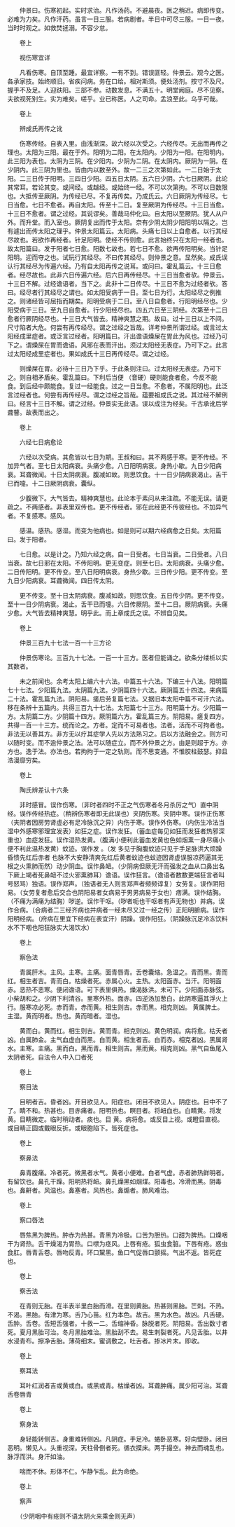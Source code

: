 <!-- { "loadSidebar": true } -->
　　仲景曰。伤寒初起。实时求治。凡作汤药。不避晨夜。医之稍迟。病即传变。必难为力矣。凡作汗药。虽言一日三服。若病剧者。半日中可尽三服。一日一夜。当时时观之。如救焚拯溺。不容少怠。

　　卷上

　　视伤寒宜详

　　凡看伤寒。自顶至踵。最宜详察。一有不到。错误匪轻。仲景云。观今之医。各承家技。始终顺旧。省疾问病。务在口给。相对斯须。便处汤剂。按寸不及尺。握手不及足。人迎趺阳。三部不参。动数发息。不满五十。明堂阙庭。尽不见察。夫欲视死别生。实为难矣。嗟乎。业已称医。人之司命。孟浪至此。乌乎可哉。

　　卷上

　　辨成氏再传之讹

　　伤寒传经。自表入里。由浅渐深。故六经以次受之。六经传尽。无出而再传之理也。太阳为三阳。最在于外。阳明为二阳。在太阳内。少阳为一阳。在阳明内。此三阳为表也。太阴为三阴。在少阳内。少阴为二阴。在太阴内。厥阴为一阴。在少阴内。此三阴为里也。皆由内以数至外。故一二三之次第如此。一二日始于太阳。二三日传于阳明。三四日少阳。四五日太阴。五六日少阴。六七日厥阴。此论其常耳。若论其变。或间经。或越经。或始终一经。不可以次第拘。不可以日数限也。大抵传至厥阴。为传经已尽。不复再传矣。乃成氏云。六日厥阴为传经尽。七日当愈。七日不愈者。再自太阳。传至十二日。复至厥阴为传经尽。十三日当愈。十三日不愈者。谓之过经。其说谬矣。善哉马仲化曰。自太阳以至厥阴。犹人从户外。而升堂。而入室也。厥阴复出而传于太阳。奈有少阴太阴少阳阳明以隔之。岂有遽出而传太阳之理乎。仲景太阳篇云。太阳病。头痛七日以上自愈者。以行其经尽故也。若欲作再经者。针足阳明。使经不传则愈。此言始终只在太阳一经者也。故太阳篇曰。发于阳者七日愈。阳数七故也。若七日不愈。欲再传阳明矣。当针足阳明。迎而夺之也。试玩行其经尽。不曰传其经尽。则仲景之意。显然矣。成氏误认行其经尽为传遍六经。乃有自太阳再传之说耳。或问曰。霍乱篇云。十三日愈者。经尽故也。此非六日传遍六经。后六日再传经尽。十三日当愈者欤。仲景云。十三日不解。过经谵语者。当下之。此非十二日传尽。十三日不愈为过经者欤。答曰。经尽者行其经尽之谓也。如太阳受病于一日。至七日为行。太阳经尽之例推之。则诸经皆可屈指而期矣。阳明受病于二日。至八日自愈者。行阳明经尽也。少阳受病于三日。至九日自愈者。行少阳经尽也。四五六日至三阴经。次第至十二日愈者行厥阴经尽也。十三日大气皆去。精神爽慧之期。故曰。过十三日以上不间。尺寸陷者大危。何尝有再传经尽。谓之过经之旨哉。详考仲景所谓过经。或言过太阳经成里症者。或泛言过经者。阳明篇曰。汗出谵语燥屎在胃此为风也。过经乃可下之。谓燥屎在胃而谵语。风邪在表而汗出。须过太阳经无表症。乃可下之。此言过太阳经成里症者也。果如成氏十三日再传经尽。谓之过经。

　　则燥屎在胃。必待十三日乃下乎。于此条则注曰。过太阳经无表症。乃可下之。则自相矛盾矣。霍乱篇曰。下利后当便 （音硬）硬则能食者愈。今反不能食。到后经中颇能食。复过一经能食。过之一日当愈。不愈者。不属阳明也。此泛言过经者也。何尝有再传经尽。谓之过经之旨哉。蕴要祖成氏之说。其过经不解例曰。经言十三日不解。谓之过经。仲景实无此语。误以成注为经矣。千古承讹后学聋瞽。故表而出之。

　　卷上

　　六经七日病愈论

　　六经以次受病。其愈皆以七日为期。王叔和曰。其不两感于寒。更不传经。不加异气者。至七日太阳病衰。头痛少愈。八日阳明病衰。身热小歇。九日少阳病衰。耳聋微闻。十日太阴病衰。腹减如故。则思饮食。十一日少阴病衰渴止。舌干已而嚏。十二日厥阴病衰。囊纵。

　　少腹微下。大气皆去。精神爽慧也。此论本于素问从来注疏。不能无误。请更疏之。不两感者。非表里双传也。更不传经者。邪在此经更不传彼经也。不加异气者。不复感寒。感风。

　　感温。感热。感湿。而变为他病也。如是则可以期六经病愈之日矣。太阳篇曰。发于阳者。

　　七日愈。以是计之。乃知六经之病。自一日受者。七日当衰。二日受者。八日当衰。故七日邪在太阳。不传阳明。更无变症。则至七日。太阳病衰。头痛少愈。二日传阳明。更不传变。至八日阳明病衰。身热少歇。三日传少阳。更不传变。至九日少阳病衰。耳聋微闻。四日传太阴。

　　更不传变。至十日太阴病衰。腹减如故。则思饮食。五日传少阴。更不传变。至十一日少阴病衰。渴止。舌干已而嚏。六日传厥阴。至十二日。厥阴病衰。头痛少愈。大气皆去精神爽慧。明乎此。而上章成氏之误。不辨自见矣。

　　卷上

　　仲景三百九十七法一百一十三方论

　　仲景伤寒论。三百九十七法。一百一十三方。医者但能诵之。欲条分缕析以实其数者。

　　未之前闻也。余考太阳上编六十六法。中篇五十六法。下编三十八法。阳明篇七十七法。少阳篇九法。太阴篇九法。少阴篇四十六法。厥阴篇五十四法。来病篇二十法。霍乱篇九法。阴阳易。瘥后劳复篇七法。又据旧本太阳中篇不可汗六法。移在条辨十五篇内。共得三百九十七法。太阳篇七十三方。阳明篇十方。少阳篇一方。太阴篇二方。少阴篇十四方。厥阴篇六方。霍乱篇三方。阴阳易。瘥复四方。共得一百一十三方。统而论之。方者。定而不可易者也。法者。活而不可拘者也。非法无以善其方。非方无以疗其症学人先以方法熟习之。后以方法融会之。则方可以随时变。而不逾仲景之法。法可以随症立。而不外仲景之方。由是则超于方。亦方也。逸于法。亦法也。若拘拘于一定之轨则。而不思变通。不惟胶柱鼓瑟。抑且浩漫靡穷矣。

　　卷上

　　陶氏辨差认十六条

　　非时感冒。误作伤寒。（非时者四时不正之气伤寒者冬月杀厉之气）直中阴经。误作传经热症。（稍辨伤寒者即无此误也）夹阴伤寒。夹阴中寒。误作正伤寒（夹阴者因房劳肾虚必有足冷脉沉之异）内伤于寒。误作外伤寒。（内伤生冷法当湿中外感寒邪理宜发表）如狂之症。误作发狂。（蓄血症每见如狂而发狂者热邪深重也）血症发狂。误作湿热发黄。（腹满小便利此蓄血发黄也色如烟熏一身尽痛小便不利此温热发黄）蚊迹。误作发 。（发 多见于胸腹蚊迹只见于手足脉洪大烦躁昏愦先红后赤者 也脉不大安静清爽先红后黄者蚊迹也蚊迹因肾虚误服凉药逼其无根之火熏肺而然）动少阴血。误作鼻衄。（少阴病但厥无汗而强发之血从口鼻出名下厥上竭者死鼻衄不过火邪熏肺耳）谵语。误作狂言。（谵语者数数更端狂言者叫号怒骂）独语。误作郑声。（独语者无人则言郑声者频频谆复）女劳复。误作阴阳易。（女劳复者愈后交合也阴阳易者女病易于男男病易于女也）痞满。误作结胸。（不痛为满痛为结胸）哕逆。误作干呕。（哕者呃也干呕者有声无物也）并病。误作合病。（合病者二三经齐病也并病者一经未尽又过一经之传）正阳明腑病。误作阳明经病。（府病在里宜下经病在表宜汗）阴躁。误作阳狂。（阴躁脉沉足冷冻饮料水不下咽也阳狂脉实大渴饮水）

　　卷上

　　察色法

　　青属肝木。主风。主寒。主痛。面青唇青。舌卷囊缩。急温之。青而黑。青而红。相生者吉。青而白。枯燥者死。赤属心火。主热。太阳面赤。当汗。阳明面赤。恶热不恶寒。便闭谵语。可下表里俱热。燥渴脉洪。未可下。少阳面赤脉弦。小柴胡和之。少阴下利清谷。里寒外热。面赤。四逆汤加葱白。此阴寒逼其浮火上行。服寒凉必死。赤而青。赤而黄。相生则吉。赤而黑。相克则凶。 黄属脾土。主湿。黄而明者。热也。黄而暗者。湿也。

　　黄而白。黄而红。相生则吉。黄而青。相克则凶。黄色明润。病将愈。枯夭者凶。白属肺金。主气血虚白而黑。白而黄。相生者吉。白而赤。相克者凶。黑属肾水。主寒。主痛。黑而白。黑而青。相生则吉。黑而黄。相克则凶。黑气自鱼尾入太阴者死。自法令人中入口者死

　　卷上

　　察目法

　　目明者吉。昏者凶。开目欲见人。阳症也。闭目不欲见人。阴症也。目中不了了。睛不和。热甚也。目赤痛者。阳明热也。瞑目者。将衄血也。白睛黄。将发黄。目睛微定。临时稍动者。痰也。目 黄。病将愈。或反目上视。或瞪目直视。或目睛正圆或戴眼反折。或眼胞陷下。皆死症也。

　　卷上

　　察鼻法

　　鼻青腹痛。冷者死。微黑者水气。黄者小便难。白者气虚。赤者肺热鲜明者。有留饮也。鼻孔干躁。阳明热将衄。鼻孔燥黑如烟煤。阳毒也。冷滑而黑。阴毒也。鼻鼾者。风温也。鼻塞者。风热也。鼻煽者。肺风难治。

　　卷上

　　察口唇法

　　唇焦黑为脾热。肿赤为热甚。青黑为冷极。口苦为胆热。口甜为脾热。口燥咽干为肾热。舌干燥渴为胃热。口噤为痉风。上唇有疮。狐虫食脏。下唇有疮。惑虫食肛。唇青舌卷。唇吻反青。环口黧黑。鱼口气促唇口颤摇。气出不返。皆死症也。

　　卷上

　　察舌法

　　在青则无胎。在半表半里白胎而滑。在里则黄胎。热甚则黑胎。芒刺。不热。不渴。黑胎。有津为寒。舌乃心苗。红为本色。故吉。黑为水色。故凶。凡舌硬。舌肿。舌卷。舌短舌强者。十救一二。舌缩神昏。脉脱者死。阴阳易。舌出数寸者死。夏月黑胎可治。冬月黑胎难治。黑胎刮不去。易生刺裂者死。凡见舌胎。以井水浸青布。擦净舌胎。薄荷细末。蜜调敷之。吐舌者。掺冰片末。即收。

　　卷上

　　察耳法

　　耳叶红润者吉或黄或白。或黑或青。枯燥者凶。耳聋肿痛。属少阳可治。耳聋舌卷唇青

　　卷上

　　察身法

　　身轻能转侧吉。身重难转侧凶。凡阴症。手足冷。蜷卧恶寒。好向壁卧。闭目恶明。懒见人。头重视深。天柱骨倒者死。循衣摸床。两手撮空。神去而魂乱也。脉浮而洪。身汗如油。

　　喘而不休。形体不仁。乍静乍乱。此为命绝。

　　卷上

　　察声

　　（少阴咽中有疮则不语太阴火来乘金则无声）

